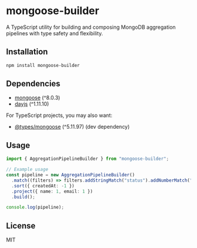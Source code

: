 # mongoose-builder

A TypeScript utility for building and composing MongoDB aggregation pipelines with type safety and flexibility.

## Installation

```bash
npm install mongoose-builder
```

## Dependencies

- [mongoose](https://www.npmjs.com/package/mongoose) (^8.0.3)
- [dayjs](https://www.npmjs.com/package/dayjs) (^1.11.10)

For TypeScript projects, you may also want:

- [@types/mongoose](https://www.npmjs.com/package/@types/mongoose) (^5.11.97) (dev dependency)

## Usage

```typescript
import { AggregationPipelineBuilder } from "mongoose-builder";

// Example usage
const pipeline = new AggregationPipelineBuilder()
  .match((filters) => filters.addStringMatch("status").addNumberMatch("age"))
  .sort({ createdAt: -1 })
  .project({ name: 1, email: 1 })
  .build();

console.log(pipeline);
```

## License

MIT
